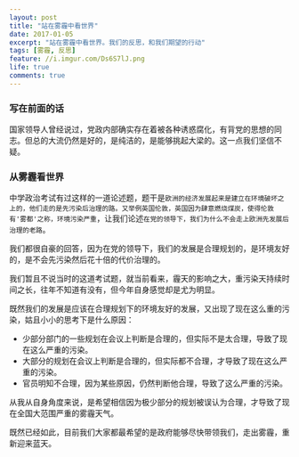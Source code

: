```yaml
---
layout: post
title: "站在雾霾中看世界"
date: 2017-01-05
excerpt: "站在雾霾中看世界。我们的反思，和我们期望的行动"
tags: [雾霾, 反思]
feature: //i.imgur.com/Ds6S7lJ.png
life: true
comments: true
---
```

### 写在前面的话
国家领导人曾经说过，党政内部确实存在着被各种诱惑腐化，有背党的思想的同志。但总的大流仍然是好的，是纯洁的，是能够挑起大梁的。这一点我们坚信不疑。

### 从雾霾看世界
中学政治考试有过这样的一道论述题，题干是```欧洲的经济发展起来是建立在环境破坏之上的，他们走的是先污染后治理的路。又举例英国伦敦，英国因为肆意燃烧煤炭，使得伦敦有'雾都'之称，环境污染严重```，让我们论述```在党的领导下，我们为什么不会走上欧洲先发展后治理的老路```。

我们都很自豪的回答，因为在党的领导下，我们的发展是合理规划的，是环境友好的，是不会先污染然后花十倍的代价治理的。

我们暂且不说当时的这道考试题，就当前看来，霾天的影响之大，重污染天持续时间之长，往年不知道有没有，但今年自身感觉却是尤为明显。

既然我们的发展是应该在合理规划下的环境友好的发展，又出现了现在这么重的污染，姑且小小的思考下是什么原因：

* 少部分部门的一些规划在会议上判断是合理的，但实际不是太合理，导致了现在这么严重的污染。
* 大部分的规划在会议上判断是合理的，但实际都不合理，才导致了现在这么严重的污染。
* 官员明知不合理，因为某些原因，仍然判断他合理，导致了这么严重的污染。

从我从自身角度来说，是希望相信因为极少部分的规划被误认为合理，才导致了现在全国大范围严重的雾霾天气。

既然已经如此，目前我们大家都最希望的是政府能够尽快带领我们，走出雾霾，重新迎来蓝天。
